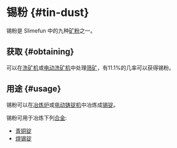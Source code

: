 # 锡粉 {#tin-dust}

锡粉是 Slimefun 中的九种[矿粉](/Dusts)之一。

## 获取 {#obtaining}

可以在[洗矿机](/Ore-Washer)或[电动洗矿机](/Electric-Dust-Washer)中处理[筛矿](/Sifted-Ore)，有11.1%的几率可以获得锡粉。

## 用途 {#usage}

锡粉可以在[冶炼炉](/Smeltery)或[电动铸锭机](/Electric-Ingot-Factory)中冶炼成[锡锭](/Tin-Ingot)。

锡粉可用于冶炼下列[合金](/Ingots#Alloys):

* [青铜锭](/Bronze-Ingot)
* [焊锡锭](/Solder-Ingot)
